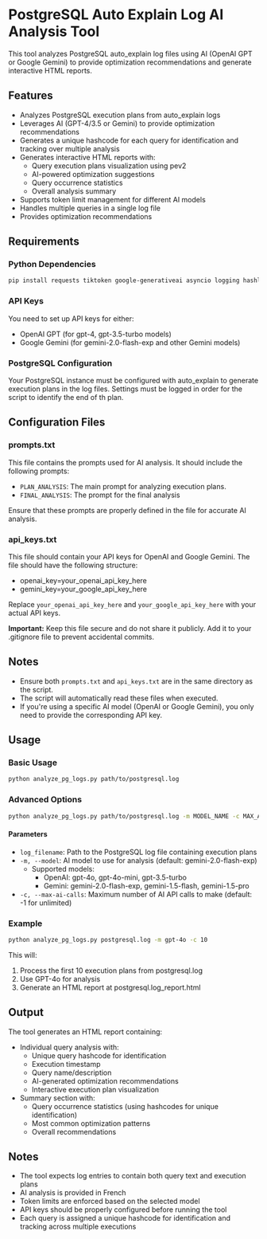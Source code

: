 # PostgreSQL Auto Explain Log AI Analysis Tool

This tool analyzes PostgreSQL auto_explain log files using AI (OpenAI GPT or Google Gemini) to provide optimization recommendations and generate interactive HTML reports.

## Features

- Analyzes PostgreSQL execution plans from auto_explain logs
- Leverages AI (GPT-4/3.5 or Gemini) to provide optimization recommendations
- Generates a unique hashcode for each query for identification and tracking over multiple analysis
- Generates interactive HTML reports with:
    - Query execution plans visualization using pev2
    - AI-powered optimization suggestions
    - Query occurrence statistics
    - Overall analysis summary
- Supports token limit management for different AI models
- Handles multiple queries in a single log file
- Provides optimization recommendations


## Requirements

### Python Dependencies

```bash
pip install requests tiktoken google-generativeai asyncio logging hashlib
```

### API Keys

You need to set up API keys for either:
- OpenAI GPT (for gpt-4, gpt-3.5-turbo models)
- Google Gemini (for gemini-2.0-flash-exp and other Gemini models)

### PostgreSQL Configuration

Your PostgreSQL instance must be configured with auto_explain to generate execution plans in the log files.
Settings must be logged in order for the script to identify the end of th plan.

## Configuration Files

### prompts.txt

This file contains the prompts used for AI analysis. It should include the following prompts:

- `PLAN_ANALYSIS`: The main prompt for analyzing execution plans.
- `FINAL_ANALYSIS`: The prompt for the final analysis

Ensure that these prompts are properly defined in the file for accurate AI analysis.

### api_keys.txt

This file should contain your API keys for OpenAI and Google Gemini. The file should have the following structure:
- openai_key=your_openai_api_key_here
- gemini_key=your_google_api_key_here

Replace `your_openai_api_key_here` and `your_google_api_key_here` with your actual API keys.

**Important:** Keep this file secure and do not share it publicly. Add it to your .gitignore file to prevent accidental commits.

## Notes

- Ensure both `prompts.txt` and `api_keys.txt` are in the same directory as the script.
- The script will automatically read these files when executed.
- If you're using a specific AI model (OpenAI or Google Gemini), you only need to provide the corresponding API key.

## Usage

### Basic Usage

```bash
python analyze_pg_logs.py path/to/postgresql.log
```

### Advanced Options

```bash
python analyze_pg_logs.py path/to/postgresql.log -m MODEL_NAME -c MAX_AI_CALLS
```

#### Parameters

- `log_filename`: Path to the PostgreSQL log file containing execution plans
- `-m, --model`: AI model to use for analysis (default: gemini-2.0-flash-exp)
    - Supported models:
        - OpenAI: gpt-4o, gpt-4o-mini, gpt-3.5-turbo
        - Gemini: gemini-2.0-flash-exp, gemini-1.5-flash, gemini-1.5-pro
- `-c, --max-ai-calls`: Maximum number of AI API calls to make (default: -1 for unlimited)

### Example

```bash
python analyze_pg_logs.py postgresql.log -m gpt-4o -c 10
```

This will:
1. Process the first 10 execution plans from postgresql.log
2. Use GPT-4o for analysis
3. Generate an HTML report at postgresql.log_report.html

## Output

The tool generates an HTML report containing:
- Individual query analysis with:
    - Unique query hashcode for identification
    - Execution timestamp
    - Query name/description
    - AI-generated optimization recommendations
    - Interactive execution plan visualization
- Summary section with:
    - Query occurrence statistics (using hashcodes for unique identification)
    - Most common optimization patterns
    - Overall recommendations

## Notes

- The tool expects log entries to contain both query text and execution plans
- AI analysis is provided in French
- Token limits are enforced based on the selected model
- API keys should be properly configured before running the tool
- Each query is assigned a unique hashcode for identification and tracking across multiple executions

